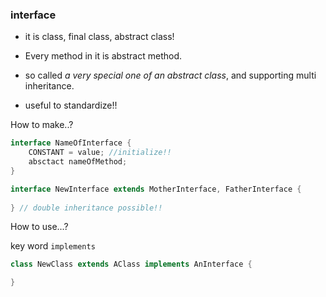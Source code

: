 ### interface

* it is  class, final class, abstract class!

* Every method in it is abstract method.

* so called *a very special one of an abstract class*, and supporting multi inheritance.
* useful to standardize!!



How to make..?

```java
interface NameOfInterface {
    CONSTANT = value; //initialize!!
    absctact nameOfMethod;
}
```

```java
interface NewInterface extends MotherInterface, FatherInterface {
    
} // double inheritance possible!!
```



How to use...?

key word `implements`

```java
class NewClass extends AClass implements AnInterface {

}
```

